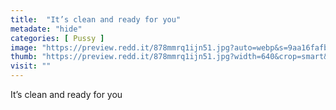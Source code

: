 ```yaml
---
title:  "It’s clean and ready for you"
metadate: "hide"
categories: [ Pussy ]
image: "https://preview.redd.it/878mmrq1ijn51.jpg?auto=webp&s=9aa16fafb850dc5ce7d31d1363b9dd2cf87fb461"
thumb: "https://preview.redd.it/878mmrq1ijn51.jpg?width=640&crop=smart&auto=webp&s=17fdedc1e094dc77950eae300fbea06516fc7f08"
visit: ""
---
```

It’s clean and ready for you
